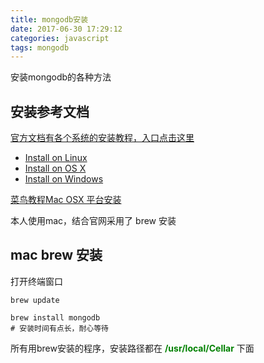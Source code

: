 ```yaml
---
title: mongodb安装
date: 2017-06-30 17:29:12
categories: javascript
tags: mongodb
---
```


安装mongodb的各种方法

<!-- more -->

## 安装参考文档
[官方文档有各个系统的安装教程，入口点击这里](https://docs.mongodb.com/manual/administration/install-community/)

- [Install on Linux](https://docs.mongodb.com/manual/administration/install-on-linux/)
- [Install on OS X](https://docs.mongodb.com/manual/tutorial/install-mongodb-on-os-x/)
- [Install on Windows](https://docs.mongodb.com/manual/tutorial/install-mongodb-on-windows/)

[菜鸟教程Mac OSX 平台安装](http://www.runoob.com/mongodb/mongodb-osx-install.html)

本人使用mac，结合官网采用了 brew 安装

## mac brew 安装

打开终端窗口

```
brew update

brew install mongodb
# 安装时间有点长，耐心等待
```

所有用brew安装的程序，安装路径都在 <b style="color: green;">/usr/local/Cellar</b> 下面